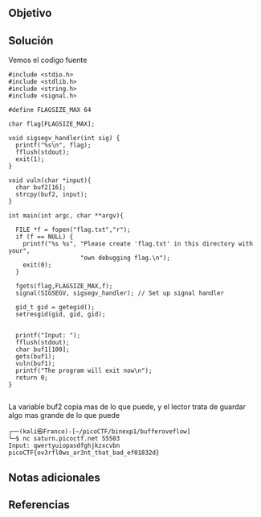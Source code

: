 ## Objetivo

## Solución
Vemos el codigo fuente
```
#include <stdio.h>
#include <stdlib.h>
#include <string.h>
#include <signal.h>

#define FLAGSIZE_MAX 64

char flag[FLAGSIZE_MAX];

void sigsegv_handler(int sig) {
  printf("%s\n", flag);
  fflush(stdout);
  exit(1);
}

void vuln(char *input){
  char buf2[16];
  strcpy(buf2, input);
}

int main(int argc, char **argv){
  
  FILE *f = fopen("flag.txt","r");
  if (f == NULL) {
    printf("%s %s", "Please create 'flag.txt' in this directory with your",
                    "own debugging flag.\n");
    exit(0);
  }
  
  fgets(flag,FLAGSIZE_MAX,f);
  signal(SIGSEGV, sigsegv_handler); // Set up signal handler
  
  gid_t gid = getegid();
  setresgid(gid, gid, gid);


  printf("Input: ");
  fflush(stdout);
  char buf1[100];
  gets(buf1); 
  vuln(buf1);
  printf("The program will exit now\n");
  return 0;
}
              
```

La variable buf2 copia mas de lo que puede, y el lector trata de guardar algo mas grande de lo que puede

```
┌──(kali㉿Franco)-[~/picoCTF/binexp1/bufferoveflow]
└─$ nc saturn.picoctf.net 55503
Input: qwertyuiopasdfghjkzxcvbn
picoCTF{ov3rfl0ws_ar3nt_that_bad_ef01832d}

```
## Notas adicionales

## Referencias